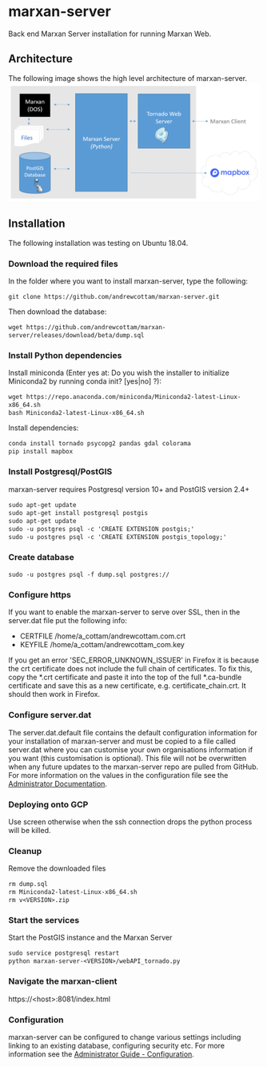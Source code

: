# marxan-server
Back end Marxan Server installation for running Marxan Web. 

## Architecture
The following image shows the high level architecture of marxan-server. 
![marxan-server architecture](architecture.png)  

## Installation
The following installation was testing on Ubuntu 18.04.  
### Download the required files  
In the folder where you want to install marxan-server, type the following:
```
git clone https://github.com/andrewcottam/marxan-server.git
```
Then download the database:  
```
wget https://github.com/andrewcottam/marxan-server/releases/download/beta/dump.sql
```
### Install Python dependencies
Install miniconda (Enter yes at: Do you wish the installer to initialize Miniconda2 by running conda init? [yes|no] ?):  
```
wget https://repo.anaconda.com/miniconda/Miniconda2-latest-Linux-x86_64.sh  
bash Miniconda2-latest-Linux-x86_64.sh  
```  
Install dependencies:  
```  
conda install tornado psycopg2 pandas gdal colorama    
pip install mapbox  
```  

### Install Postgresql/PostGIS
marxan-server requires Postgresql version 10+ and PostGIS version 2.4+  
```
sudo apt-get update  
sudo apt-get install postgresql postgis 
sudo apt-get update  
sudo -u postgres psql -c 'CREATE EXTENSION postgis;'
sudo -u postgres psql -c 'CREATE EXTENSION postgis_topology;'
```  

### Create database  
```  
sudo -u postgres psql -f dump.sql postgres://
```

### Configure https
If you want to enable the marxan-server to serve over SSL, then in the server.dat file put the following info:  
- CERTFILE /home/a_cottam/andrewcottam.com.crt
- KEYFILE /home/a_cottam/andrewcottam_com.key  

If you get an error 'SEC_ERROR_UNKNOWN_ISSUER' in Firefox it is because the crt certificate does not include the full chain of certificates. To fix this, copy the \*.crt certificate and paste it into the top of the full \*.ca-bundle certificate and save this as a new certificate, e.g. certificate_chain.crt. It should then work in Firefox.  

### Configure server.dat
The server.dat.default file contains the default configuration information for your installation of marxan-server and must be copied to a file called server.dat where you can customise your own organisations information if you want (this customisation is optional). This file will not be overwritten when any future updates to the marxan-server repo are pulled from GitHub. For more information on the values in the configuration file see the [Administrator Documentation](https://andrewcottam.github.io/marxan-web/documentation/docs_admin.html).  

### Deploying onto GCP
Use screen otherwise when the ssh connection drops the python process will be killed.
### Cleanup
Remove the downloaded files  
```
rm dump.sql   
rm Miniconda2-latest-Linux-x86_64.sh   
rm v<VERSION>.zip  
``` 
### Start the services
Start the PostGIS instance and the Marxan Server  
```
sudo service postgresql restart  
python marxan-server-<VERSION>/webAPI_tornado.py  
```
### Navigate the marxan-client
https://\<host>:8081/index.html

### Configuration  
marxan-server can be configured to change various settings including linking to an existing database, configuring security etc. For more information see the [Administrator Guide - Configuration](https://andrewcottam.github.io/marxan-web/documentation/docs_admin.html#configuration).  
